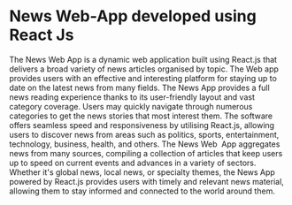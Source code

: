 # News Web-App developed using React Js

The News Web  App is a dynamic web application built using React.js that delivers a broad variety of news articles organised by topic. 
The Web app provides users with an effective and interesting platform for staying up to date on the latest news from many fields. The News App provides a full news reading experience thanks to its user-friendly layout and vast category coverage. Users may quickly navigate through numerous categories to get the news stories that most interest them. 
The software offers seamless speed and responsiveness by utilising React.js, allowing users to discover news from areas such as politics, sports, entertainment, technology, business, health, and others.
The News Web  App aggregates news from many sources, compiling a collection of articles that keep users up to speed on current events and advances in a variety of sectors.
Whether it's global news, local news, or specialty themes, the News App powered by React.js provides users with timely and relevant news material, allowing them to stay informed and connected to the world around them.

